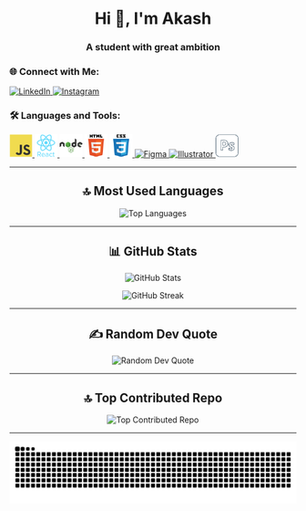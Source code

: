 <h1 align="center">Hi 👋, I'm Akash</h1>
<h3 align="center">A student with great ambition</h3>

### 🌐 Connect with Me:
<a href="https://www.linkedin.com/in/akash-barik-06245634a/" target="_blank">
  <img src="https://raw.githubusercontent.com/rahuldkjain/github-profile-readme-generator/master/src/images/icons/Social/linked-in-alt.svg" alt="LinkedIn" height="30" width="40" />
</a>
<a href="https://instagram.com/akash.barik001" target="_blank">
  <img src="https://raw.githubusercontent.com/rahuldkjain/github-profile-readme-generator/master/src/images/icons/Social/instagram.svg" alt="Instagram" height="30" width="40" />
</a>

### 🛠️ Languages and Tools:
<a href="https://developer.mozilla.org/en-US/docs/Web/JavaScript" target="_blank"> 
  <img src="https://raw.githubusercontent.com/devicons/devicon/master/icons/javascript/javascript-original.svg" alt="JavaScript" width="40" height="40" /> 
</a> 
<a href="https://reactjs.org/" target="_blank"> 
  <img src="https://raw.githubusercontent.com/devicons/devicon/master/icons/react/react-original-wordmark.svg" alt="React" width="40" height="40" /> 
</a> 
<a href="https://nodejs.org" target="_blank"> 
  <img src="https://raw.githubusercontent.com/devicons/devicon/master/icons/nodejs/nodejs-original-wordmark.svg" alt="Node.js" width="40" height="40" /> 
</a> 
<a href="https://www.w3.org/html/" target="_blank"> 
  <img src="https://raw.githubusercontent.com/devicons/devicon/master/icons/html5/html5-original-wordmark.svg" alt="HTML5" width="40" height="40" /> 
</a> 
<a href="https://www.w3schools.com/css/" target="_blank"> 
  <img src="https://raw.githubusercontent.com/devicons/devicon/master/icons/css3/css3-original-wordmark.svg" alt="CSS3" width="40" height="40" /> 
</a> 
<a href="https://www.figma.com/" target="_blank"> 
  <img src="https://www.vectorlogo.zone/logos/figma/figma-icon.svg" alt="Figma" width="40" height="40" /> 
</a> 
<a href="https://www.adobe.com/in/products/illustrator.html" target="_blank"> 
  <img src="https://www.vectorlogo.zone/logos/adobe_illustrator/adobe_illustrator-icon.svg" alt="Illustrator" width="40" height="40" /> 
</a> 
<a href="https://www.photoshop.com/en" target="_blank"> 
  <img src="https://raw.githubusercontent.com/devicons/devicon/master/icons/photoshop/photoshop-line.svg" alt="Photoshop" width="40" height="40" /> 
</a>

---

<h2 align="center">🔝 Most Used Languages</h2>
<p align="center">
  <img src="https://github-readme-stats.vercel.app/api/top-langs?username=akash01974&show_icons=true&theme=dark&layout=compact" alt="Top Languages" />
</p>

---

<h2 align="center">📊 GitHub Stats</h2>
<p align="center">
  <img src="https://github-readme-stats.vercel.app/api?username=akash01974&show_icons=true&theme=dark&hide_border=false&include_all_commits=true&count_private=false" alt="GitHub Stats" />
</p>

<p align="center">
  <img src="https://github-readme-streak-stats.herokuapp.com/?user=akash01974&theme=dark&hide_border=false" alt="GitHub Streak" />
</p>

---

<h2 align="center">✍️ Random Dev Quote</h2>
<p align="center">
  <img src="https://quotes-github-readme.vercel.app/api?type=horizontal&theme=dark" alt="Random Dev Quote" />
</p>

---

<h2 align="center">🔝 Top Contributed Repo</h2>
<p align="center">
  <img src="https://github-contributor-stats.vercel.app/api?username=akash01974&limit=5&theme=dark&combine_all_yearly_contributions=true" alt="Top Contributed Repo" />
</p>

---

<picture>  
    <source media="(prefers-color-scheme: dark)" srcset="https://raw.githubusercontent.com/akash01974/akash01974/output/github-snake-dark.svg" />  
    <source media="(prefers-color-scheme: light)" srcset="https://raw.githubusercontent.com/akash01974/akash01974/output/github-snake.svg" />  
    <img alt="github-snake" src="https://raw.githubusercontent.com/akash01974/akash01974/output/github-snake.svg" />  
</picture>
